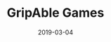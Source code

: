 ---
title: GripAble Games
uid: gripable
date: 2019-03-04
img: img/balloon_buddies.png
img_alt: gripable_balloon_buddies
description: At GripAble I've helped develop and maintain a total of 13 games aimed at promoting hand and upper body rehabilitation through repeated movements. Using a bespoke controller build entirely in-house, the GripAble Play, the patients would be able to play through the different GripAble games by applying grip force or rotating the wrist and arm along the 3 axis. One of the main challenges has been helping creating a Unity package to be able to interface with the GripAble Play controller.
company: GripAble
company_url: https://www.gripable.co
project_dates: Mar 2019 - Nov 2022
technologies: [Unity, C#, Photon (PUN)]
platforms: [Android, iOS]
---